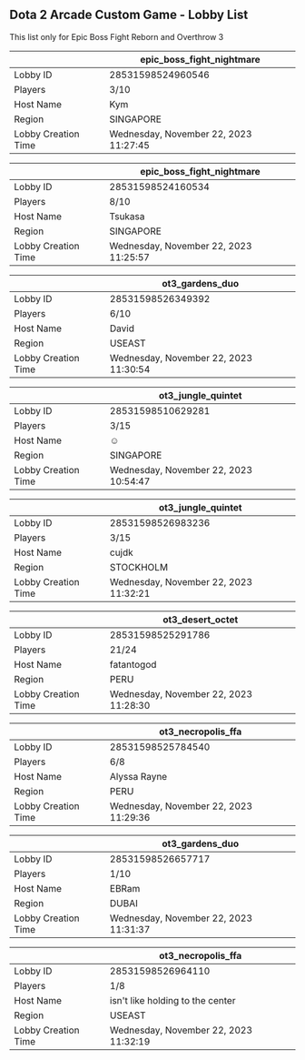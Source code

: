 ## Dota 2 Arcade Custom Game - Lobby List

This list only for Epic Boss Fight Reborn and Overthrow 3

|  | epic_boss_fight_nightmare |
| ------ | ------ |
| Lobby ID | 28531598524960546 |
| Players | 3/10 |
| Host Name | Kym |
| Region | SINGAPORE |
| Lobby Creation Time | Wednesday, November 22, 2023 11:27:45 |


|  | epic_boss_fight_nightmare |
| ------ | ------ |
| Lobby ID | 28531598524160534 |
| Players | 8/10 |
| Host Name | Tsukasa |
| Region | SINGAPORE |
| Lobby Creation Time | Wednesday, November 22, 2023 11:25:57 |


|  | ot3_gardens_duo |
| ------ | ------ |
| Lobby ID | 28531598526349392 |
| Players | 6/10 |
| Host Name | David |
| Region | USEAST |
| Lobby Creation Time | Wednesday, November 22, 2023 11:30:54 |


|  | ot3_jungle_quintet |
| ------ | ------ |
| Lobby ID | 28531598510629281 |
| Players | 3/15 |
| Host Name | ☺ |
| Region | SINGAPORE |
| Lobby Creation Time | Wednesday, November 22, 2023 10:54:47 |


|  | ot3_jungle_quintet |
| ------ | ------ |
| Lobby ID | 28531598526983236 |
| Players | 3/15 |
| Host Name | cujdk |
| Region | STOCKHOLM |
| Lobby Creation Time | Wednesday, November 22, 2023 11:32:21 |


|  | ot3_desert_octet |
| ------ | ------ |
| Lobby ID | 28531598525291786 |
| Players | 21/24 |
| Host Name | fatantogod |
| Region | PERU |
| Lobby Creation Time | Wednesday, November 22, 2023 11:28:30 |


|  | ot3_necropolis_ffa |
| ------ | ------ |
| Lobby ID | 28531598525784540 |
| Players | 6/8 |
| Host Name | Alyssa Rayne |
| Region | PERU |
| Lobby Creation Time | Wednesday, November 22, 2023 11:29:36 |


|  | ot3_gardens_duo |
| ------ | ------ |
| Lobby ID | 28531598526657717 |
| Players | 1/10 |
| Host Name | EBRam |
| Region | DUBAI |
| Lobby Creation Time | Wednesday, November 22, 2023 11:31:37 |


|  | ot3_necropolis_ffa |
| ------ | ------ |
| Lobby ID | 28531598526964110 |
| Players | 1/8 |
| Host Name | isn't like holding to the center |
| Region | USEAST |
| Lobby Creation Time | Wednesday, November 22, 2023 11:32:19 |


